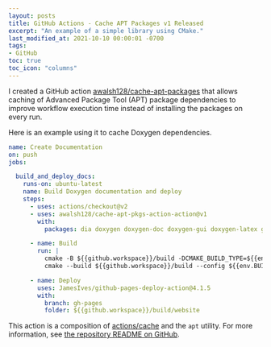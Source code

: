 ```yaml
---
layout: posts
title: GitHub Actions - Cache APT Packages v1 Released
excerpt: "An example of a simple library using CMake."
last_modified_at: 2021-10-10 00:00:01 -0700
tags:
- GitHub
toc: true
toc_icon: "columns"
---
```


I created a GitHub action [awalsh128/cache-apt-packages](https://github.com/marketplace/actions/cache-apt-packages) that allows caching of Advanced Package Tool (APT) package dependencies to improve workflow execution time instead of installing the packages on every run.

Here is an example using it to cache Doxygen dependencies.

```yaml
name: Create Documentation
on: push
jobs:

  build_and_deploy_docs:
    runs-on: ubuntu-latest
    name: Build Doxygen documentation and deploy
    steps:
      - uses: actions/checkout@v2
      - uses: awalsh128/cache-apt-pkgs-action-action@v1
        with:
          packages: dia doxygen doxygen-doc doxygen-gui doxygen-latex graphviz mscgen

      - name: Build        
        run: |
          cmake -B ${{github.workspace}}/build -DCMAKE_BUILD_TYPE=${{env.BUILD_TYPE}}      
          cmake --build ${{github.workspace}}/build --config ${{env.BUILD_TYPE}}

      - name: Deploy
        uses: JamesIves/github-pages-deploy-action@4.1.5
        with:
          branch: gh-pages
          folder: ${{github.workspace}}/build/website
```

This action is a composition of [actions/cache](https://github.com/actions/cache/README.md) and the `apt` utility. For more information, see [the repository README on GitHub](https://github.com/awalsh128/cache-apt-pkgs-action#readme).

